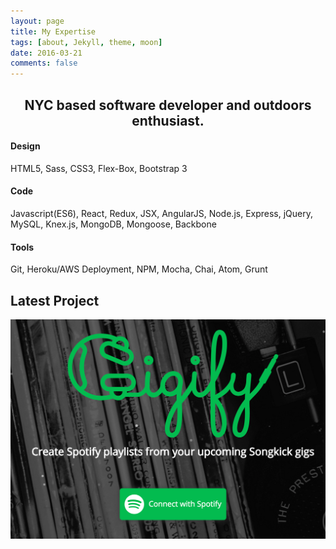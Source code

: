 ```yaml
---
layout: page
title: My Expertise
tags: [about, Jekyll, theme, moon]
date: 2016-03-21
comments: false
---
```


<div class="container">
  <div class="user-details">
    <center><h2> NYC based software developer and outdoors enthusiast. </h2></center>
  </div>
  <div class="row user">
    <div class="three rows">
      <h4>Design</h4>
      <div class="dev-icons">
      <i class="devicon-html5-plain-wordmark"></i>
      <i class="devicon-bootstrap-plain-wordmark colored"></i>
      <i class="devicon-sass-original colored"></i>
      </div>
      <p>HTML5, Sass, CSS3, Flex-Box, Bootstrap 3</p>
    </div>
    <div class="three rows">
      <h4>Code</h4>
      <div class="dev-icons">
        <i class="devicon-javascript-plain colored"></i>
        <i class="devicon-react-original-wordmark colored"></i>
        <i class="devicon-nodejs-plain-wordmark"></i>
        <i class="devicon-mysql-plain-wordmark colored"></i>
      </div>
      <p>Javascript(ES6), React, Redux, JSX, AngularJS, Node.js, Express, jQuery, MySQL, Knex.js, MongoDB, Mongoose, Backbone</p>
    </div>
    <div class="three rows">
      <h4>Tools</h4>
      <div class="dev-icons">
      <i class="devicon-git-plain"></i>
      <i class="devicon-atom-original-wordmark"></i>
      <i class="devicon-heroku-plain-wordmark colored"></i>
      </div>
      <p>Git, Heroku/AWS Deployment, NPM, Mocha, Chai, Atom, Grunt</p>
    </div>
  </div>
</div>


## Latest Project
<div>
  <a href="www.gigify.io"><img src="../assets/img/gigify-splash.png"></a>
</div>

<!-- {% capture images %}

{% endcapture %}
{% include gallery images=images caption="Screenshots of Moon Theme" cols=2 %} -->

